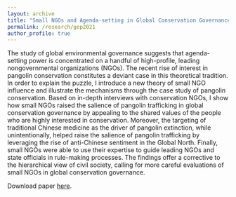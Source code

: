 ```yaml
---
layout: archive
title: "Small NGOs and Agenda-setting in Global Conservation Governance"
permalink: /research/gep2021
author_profile: true
---
```


The study of global environmental governance suggests that agenda-setting power is concentrated on a handful of high-profile, leading nongovernmental organizations (NGOs). The recent rise of interest in pangolin conservation constitutes a deviant case in this theoretical tradition. In order to explain the puzzle, I introduce a new theory of small NGO influence and illustrate the mechanisms through the case study of pangolin conservation. Based on in-depth interviews with conservation NGOs, I show how small NGOs raised the salience of pangolin trafficking in global conservation governance by appealing to the shared values of the people who are highly interested in conservation. Moreover, the targeting of traditional Chinese medicine as the driver of pangolin extinction, while unintentionally, helped raise the salience of pangolin trafficking by leveraging the rise of anti-Chinese sentiment in the Global North. Finally, small NGOs were able to use their expertise to guide leading NGOs and state officials in rule-making processes. The findings offer a corrective to the hierarchical view of civil society, calling for more careful evaluations of small NGOs in global conservation governance.

Download paper [here](http://takumishibaike.github.io/files/shibaike_gep2021.pdf).